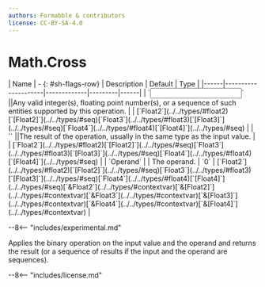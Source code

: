 ```yaml
---
authors: Formabble & contributors
license: CC-BY-SA-4.0
---
```



# Math.Cross

<div class="sh-parameters" markdown="1">
| Name | - {: #sh-flags-row} | Description | Default | Type |
|------|---------------------|-------------|---------|------|
| `<input>` ||Any valid integer(s), floating point number(s), or a sequence of such entities supported by this operation. | | [`Float2`](../../types/#float2)[`[Float2]`](../../types/#seq)[`Float3`](../../types/#float3)[`[Float3]`](../../types/#seq)[`Float4`](../../types/#float4)[`[Float4]`](../../types/#seq) |
| `<output>` ||The result of the operation, usually in the same type as the input value. | | [`Float2`](../../types/#float2)[`[Float2]`](../../types/#seq)[`Float3`](../../types/#float3)[`[Float3]`](../../types/#seq)[`Float4`](../../types/#float4)[`[Float4]`](../../types/#seq) |
| `Operand` |  | The operand. | `0` | [`Float2`](../../types/#float2)[`[Float2]`](../../types/#seq)[`Float3`](../../types/#float3)[`[Float3]`](../../types/#seq)[`Float4`](../../types/#float4)[`[Float4]`](../../types/#seq)[`&Float2`](../../types/#contextvar)[`&[Float2]`](../../types/#contextvar)[`&Float3`](../../types/#contextvar)[`&[Float3]`](../../types/#contextvar)[`&Float4`](../../types/#contextvar)[`&[Float4]`](../../types/#contextvar) |

</div>

--8<-- "includes/experimental.md"

Applies the binary operation on the input value and the operand and returns the result (or a sequence of results if the input and the operand are sequences).

--8<-- "includes/license.md"

